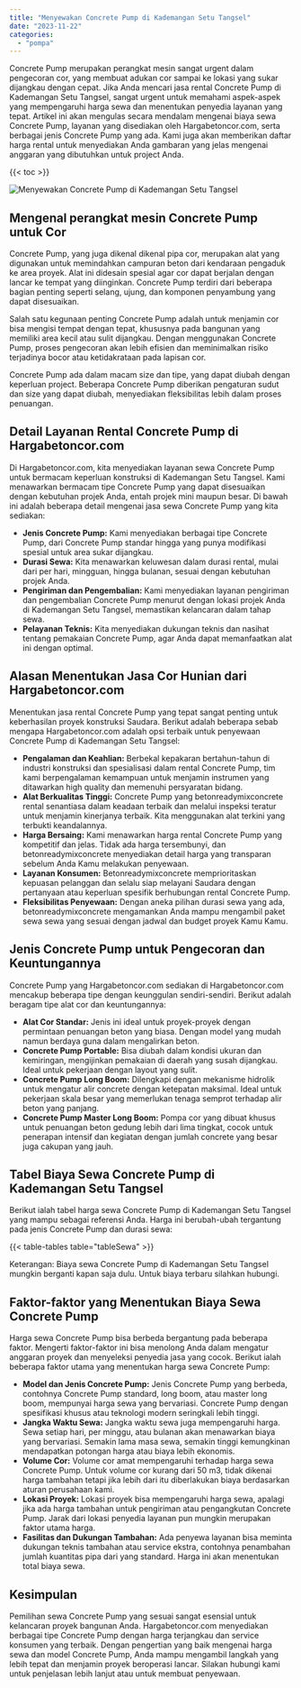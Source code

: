 ```yaml
---
title: "Menyewakan Concrete Pump di Kademangan Setu Tangsel"
date: "2023-11-22"
categories: 
  - "pompa"
---
```




Concrete Pump merupakan perangkat mesin sangat urgent dalam pengecoran cor, yang membuat adukan cor sampai ke lokasi yang sukar dijangkau dengan cepat. Jika Anda mencari jasa rental Concrete Pump di Kademangan Setu Tangsel, sangat urgent untuk memahami aspek-aspek yang mempengaruhi harga sewa dan menentukan penyedia layanan yang tepat. Artikel ini akan mengulas secara mendalam mengenai biaya sewa Concrete Pump, layanan yang disediakan oleh Hargabetoncor.com, serta berbagai jenis Concrete Pump yang ada. Kami juga akan memberikan daftar harga rental untuk menyediakan Anda gambaran yang jelas mengenai anggaran yang dibutuhkan untuk project Anda.

{{< toc >}}

![Menyewakan Concrete Pump di Kademangan Setu Tangsel](https://hargareadymixid.github.io/pompa/concrete-pump%20(14).png)

## Mengenal perangkat mesin Concrete Pump untuk Cor

Concrete Pump, yang juga dikenal dikenal pipa cor, merupakan alat yang digunakan untuk memindahkan campuran beton dari kendaraan pengaduk ke area proyek. Alat ini didesain spesial agar cor dapat berjalan dengan lancar ke tempat yang diinginkan. Concrete Pump terdiri dari beberapa bagian penting seperti selang, ujung, dan komponen penyambung yang dapat disesuaikan.

Salah satu kegunaan penting Concrete Pump adalah untuk menjamin cor bisa mengisi tempat dengan tepat, khususnya pada bangunan yang memiliki area kecil atau sulit dijangkau. Dengan menggunakan Concrete Pump, proses pengecoran akan lebih efisien dan meminimalkan risiko terjadinya bocor atau ketidakrataan pada lapisan cor.

Concrete Pump ada dalam macam size dan tipe, yang dapat diubah dengan keperluan project. Beberapa Concrete Pump diberikan pengaturan sudut dan size yang dapat diubah, menyediakan fleksibilitas lebih dalam proses penuangan.

## Detail Layanan Rental Concrete Pump di Hargabetoncor.com

Di Hargabetoncor.com, kita menyediakan layanan sewa Concrete Pump untuk bermacam keperluan konstruksi di Kademangan Setu Tangsel. Kami menawarkan bermacam tipe Concrete Pump yang dapat disesuaikan dengan kebutuhan projek Anda, entah projek mini maupun besar. Di bawah ini adalah beberapa detail mengenai jasa sewa Concrete Pump yang kita sediakan:

- **Jenis Concrete Pump:** Kami menyediakan berbagai tipe Concrete Pump, dari Concrete Pump standar hingga yang punya modifikasi spesial untuk area sukar dijangkau.
- **Durasi Sewa:** Kita menawarkan keluwesan dalam durasi rental, mulai dari per hari, mingguan, hingga bulanan, sesuai dengan kebutuhan projek Anda.
- **Pengiriman dan Pengembalian:** Kami menyediakan layanan pengiriman dan pengembalian Concrete Pump menurut dengan lokasi projek Anda di Kademangan Setu Tangsel, memastikan kelancaran dalam tahap sewa.
- **Pelayanan Teknis:** Kita menyediakan dukungan teknis dan nasihat tentang pemakaian Concrete Pump, agar Anda dapat memanfaatkan alat ini dengan optimal.

## Alasan Menentukan Jasa Cor Hunian dari Hargabetoncor.com

Menentukan jasa rental Concrete Pump yang tepat sangat penting untuk keberhasilan proyek konstruksi Saudara. Berikut adalah beberapa sebab mengapa Hargabetoncor.com adalah opsi terbaik untuk penyewaan Concrete Pump di Kademangan Setu Tangsel:

- **Pengalaman dan Keahlian:** Berbekal kepakaran bertahun-tahun di industri konstruksi dan spesialisasi dalam rental Concrete Pump, tim kami berpengalaman kemampuan untuk menjamin instrumen yang ditawarkan high quality dan memenuhi persyaratan bidang.
- **Alat Berkualitas Tinggi:** Concrete Pump yang betonreadymixconcrete rental senantiasa dalam keadaan terbaik dan melalui inspeksi teratur untuk menjamin kinerjanya terbaik. Kita menggunakan alat terkini yang terbukti keandalannya.
- **Harga Bersaing:** Kami menawarkan harga rental Concrete Pump yang kompetitif dan jelas. Tidak ada harga tersembunyi, dan betonreadymixconcrete menyediakan detail harga yang transparan sebelum Anda Kamu melakukan penyewaan.
- **Layanan Konsumen:** Betonreadymixconcrete memprioritaskan kepuasan pelanggan dan selalu siap melayani Saudara dengan pertanyaan atau keperluan spesifik berhubungan rental Concrete Pump.
- **Fleksibilitas Penyewaan:** Dengan aneka pilihan durasi sewa yang ada, betonreadymixconcrete mengamankan Anda mampu mengambil paket sewa sewa yang sesuai dengan jadwal dan budget proyek Kamu Kamu.

## Jenis Concrete Pump untuk Pengecoran dan Keuntungannya

Concrete Pump yang Hargabetoncor.com sediakan di Hargabetoncor.com mencakup beberapa tipe dengan keunggulan sendiri-sendiri. Berikut adalah beragam tipe alat cor dan keuntungannya:

- **Alat Cor Standar:** Jenis ini ideal untuk proyek-proyek dengan permintaan penuangan beton yang biasa. Dengan model yang mudah namun berdaya guna dalam mengalirkan beton.
- **Concrete Pump Portable:** Bisa diubah dalam kondisi ukuran dan kemiringan, mengijinkan pemakaian di daerah yang susah dijangkau. Ideal untuk pekerjaan dengan layout yang sulit.
- **Concrete Pump Long Boom:** Dilengkapi dengan mekanisme hidrolik untuk mengatur alir concrete dengan ketepatan maksimal. Ideal untuk pekerjaan skala besar yang memerlukan tenaga semprot terhadap alir beton yang panjang.
- **Concrete Pump Master Long Boom:** Pompa cor yang dibuat khusus untuk penuangan beton gedung lebih dari lima tingkat, cocok untuk penerapan intensif dan kegiatan dengan jumlah concrete yang besar juga cakupan yang jauh.

## Tabel Biaya Sewa Concrete Pump di Kademangan Setu Tangsel

Berikut ialah tabel harga sewa Concrete Pump di Kademangan Setu Tangsel yang mampu sebagai referensi Anda. Harga ini berubah-ubah tergantung pada jenis Concrete Pump dan durasi sewa:

{{< table-tables table="tableSewa" >}}

Keterangan: Biaya sewa Concrete Pump di Kademangan Setu Tangsel mungkin berganti kapan saja dulu. Untuk biaya terbaru silahkan hubungi.

## Faktor-faktor yang Menentukan Biaya Sewa Concrete Pump

Harga sewa Concrete Pump bisa berbeda bergantung pada beberapa faktor. Mengerti faktor-faktor ini bisa menolong Anda dalam mengatur anggaran proyek dan menyeleksi penyedia jasa yang cocok. Berikut ialah beberapa faktor utama yang menentukan harga sewa Concrete Pump:

- **Model dan Jenis Concrete Pump:** Jenis Concrete Pump yang berbeda, contohnya Concrete Pump standard, long boom, atau master long boom, mempunyai harga sewa yang bervariasi. Concrete Pump dengan spesifikasi khusus atau teknologi modern seringkali lebih tinggi.
- **Jangka Waktu Sewa:** Jangka waktu sewa juga mempengaruhi harga. Sewa setiap hari, per minggu, atau bulanan akan menawarkan biaya yang bervariasi. Semakin lama masa sewa, semakin tinggi kemungkinan mendapatkan potongan harga atau biaya lebih ekonomis.
- **Volume Cor:** Volume cor amat mempengaruhi terhadap harga sewa Concrete Pump. Untuk volume cor kurang dari 50 m3, tidak dikenai harga tambahan tetapi jika lebih dari itu diberlakukan biaya berdasarkan aturan perusahaan kami.
- **Lokasi Proyek:** Lokasi proyek bisa mempengaruhi harga sewa, apalagi jika ada harga tambahan untuk pengiriman atau pengangkutan Concrete Pump. Jarak dari lokasi penyedia layanan pun mungkin merupakan faktor utama harga.
- **Fasilitas dan Dukungan Tambahan:** Ada penyewa layanan bisa meminta dukungan teknis tambahan atau service ekstra, contohnya penambahan jumlah kuantitas pipa dari yang standard. Harga ini akan menentukan total biaya sewa.

## Kesimpulan

Pemilihan sewa Concrete Pump yang sesuai sangat esensial untuk kelancaran proyek bangunan Anda. Hargabetoncor.com menyediakan berbagai tipe Concrete Pump dengan harga terjangkau dan service konsumen yang terbaik. Dengan pengertian yang baik mengenai harga sewa dan model Concrete Pump, Anda mampu mengambil langkah yang lebih tepat dan menjamin proyek beroperasi lancar. Silakan hubungi kami untuk penjelasan lebih lanjut atau untuk membuat penyewaan.
